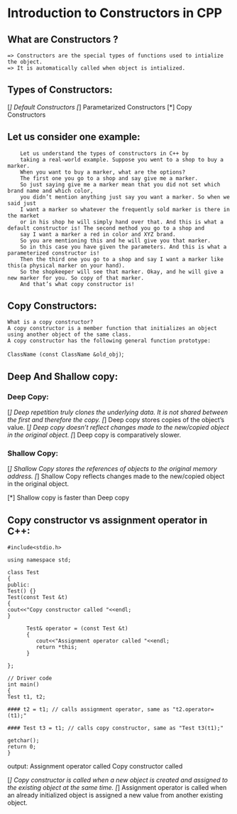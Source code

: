 # Introduction to Constructors in CPP

## What are Constructors ?

    => Constructors are the special types of functions used to intialize the object.
    => It is automatically called when object is intialized.

## Types of Constructors:

[*] Default Constructors
[*] Parametarized Constructors
[*] Copy Constructors

## Let us consider one example:

        Let us understand the types of constructors in C++ by
        taking a real-world example. Suppose you went to a shop to buy a marker.
        When you want to buy a marker, what are the options?
        The first one you go to a shop and say give me a marker.
        So just saying give me a marker mean that you did not set which brand name and which color,
        you didn’t mention anything just say you want a marker. So when we said just
        I want a marker so whatever the frequently sold marker is there in the market
        or in his shop he will simply hand over that. And this is what a default constructor is! The second method you go to a shop and
        say I want a marker a red in color and XYZ brand.
        So you are mentioning this and he will give you that marker.
        So in this case you have given the parameters. And this is what a parameterized constructor is!
        Then the third one you go to a shop and say I want a marker like this(a physical marker on your hand).
        So the shopkeeper will see that marker. Okay, and he will give a new marker for you. So copy of that marker.
        And that’s what copy constructor is!

## Copy Constructors:

    What is a copy constructor?
    A copy constructor is a member function that initializes an object using another object of the same class.
    A copy constructor has the following general function prototype:

`ClassName (const ClassName &old_obj)`;

## Deep And Shallow copy:

### Deep Copy:

[*] Deep repetition truly clones the underlying data. It is not shared between the first and therefore the copy.
[*] Deep copy stores copies of the object’s value.
[*] Deep copy doesn’t reflect changes made to the new/copied object in the original object.
[*] Deep copy is comparatively slower.

### Shallow Copy:

[*] Shallow Copy stores the references of objects to the original memory address.
[*] Shallow Copy reflects changes made to the new/copied object in the original object.

[*] Shallow copy is faster than Deep copy

## Copy constructor vs assignment operator in C++:

```#include<iostream>
#include<stdio.h>

using namespace std;

class Test
{
public:
Test() {}
Test(const Test &t)
{
cout<<"Copy constructor called "<<endl;
}

      Test& operator = (const Test &t)
      {
         cout<<"Assignment operator called "<<endl;
         return *this;
      }

};

// Driver code
int main()
{
Test t1, t2;

#### t2 = t1; // calls assignment operator, same as "t2.operator=(t1);"

#### Test t3 = t1; // calls copy constructor, same as "Test t3(t1);"

getchar();
return 0;
}
```

output:
Assignment operator called
Copy constructor called

[*] Copy constructor is called when a new object is created and assigned to the existing object at the same time.
[*] Assignment operator is called when an already initialized object is assigned a new value from another existing object.
